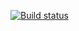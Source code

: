 [![Build status](https://ci.appveyor.com/api/projects/status/1lmlwy2hotw5cuss/branch/main?svg=true)](https://ci.appveyor.com/project/Rasl-star/jar/branch/main)
